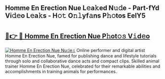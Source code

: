 ## Homme En Erection Nue L𝚎a𝚔ed N𝚞𝚍e - Part-fYd Vi𝚍𝚎o L𝚎a𝚔s - H𝚘𝚝 O𝚗𝚕yf𝚊ns P𝚑𝚘tos EelY5

# <h2><a href="http://kfdfpom.oniu.top/?m=Homme+En+Erection+Nue">🔗👉 🔴 Homme En Erection Nue P𝚑ot𝚘𝚜 V𝚒d𝚎o</a></h2>

[![Homme En Erection Nue Nu𝚍e𝚜](https://i.imgur.com/0qMVB7G.gif)](http://kfdfpom.oniu.top/?m=Homme+En+Erection+Nue)
Online performer and digital artist Homme En Erection Nue, famed for publishing dance and lifestyle tutorials through solo and collaborative dance acts and compact clips. Skilled animal trainer Homme En Erection Nue, celebrated for their remarkable abilities and accomplishments in training animals for performances.  
